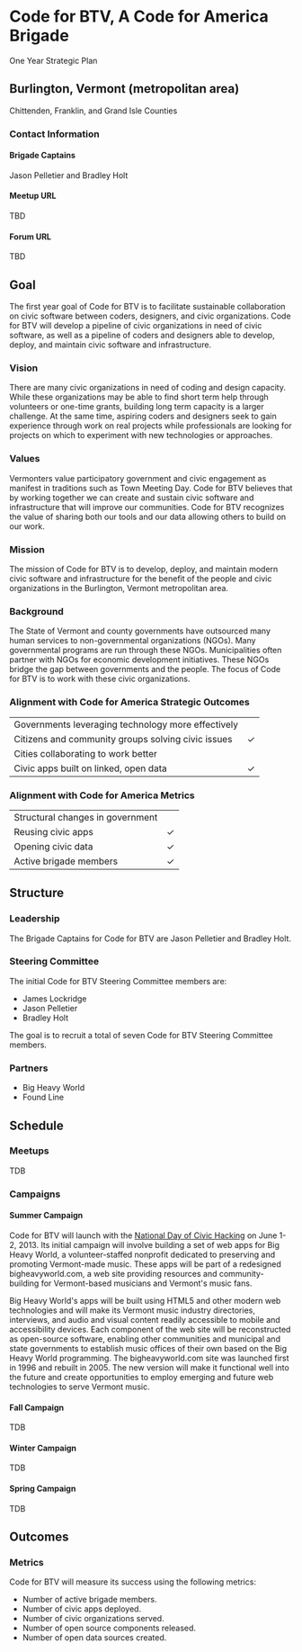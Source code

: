 Code for BTV, A Code for America Brigade
========================================

One Year Strategic Plan

Burlington, Vermont (metropolitan area)
---------------------------------------

Chittenden, Franklin, and Grand Isle Counties

### Contact Information

#### Brigade Captains

Jason Pelletier and Bradley Holt

#### Meetup URL

TBD

#### Forum URL

TBD

Goal
----

The first year goal of Code for BTV is to facilitate sustainable collaboration on civic software between coders, designers, and civic organizations. Code for BTV will develop a pipeline of civic organizations in need of civic software, as well as a pipeline of coders and designers able to develop, deploy, and maintain civic software and infrastructure.

### Vision

There are many civic organizations in need of coding and design capacity. While these organizations may be able to find short term help through volunteers or one-time grants, building long term capacity is a larger challenge. At the same time, aspiring coders and designers seek to gain experience through work on real projects while professionals are looking for projects on which to experiment with new technologies or approaches.

### Values

Vermonters value participatory government and civic engagement as manifest in traditions such as Town Meeting Day. Code for BTV believes that by working together we can create and sustain civic software and infrastructure that will improve our communities. Code for BTV recognizes the value of sharing both our tools and our data allowing others to build on our work.

### Mission

The mission of Code for BTV is to develop, deploy, and maintain modern civic software and infrastructure for the benefit of the people and civic organizations in the Burlington, Vermont metropolitan area.

### Background

The State of Vermont and county governments have outsourced many human services to non-governmental organizations (NGOs). Many governmental programs are run through these NGOs. Municipalities often partner with NGOs for economic development initiatives. These NGOs bridge the gap between governments and the people. The focus of Code for BTV is to work with these civic organizations.

### Alignment with Code for America Strategic Outcomes

<table>
  <tr>
    <td>Governments leveraging technology more effectively</td>
    <td></td>
  </tr>
  <tr>
    <td>Citizens and community groups solving civic issues</td>
    <td>✓</td>
  </tr>
  <tr>
    <td>Cities collaborating to work better</td>
    <td></td>
  </tr>
  <tr>
    <td>Civic apps built on linked, open data</td>
    <td>✓</td>
  </tr>
</table>

### Alignment with Code for America Metrics

<table>
  <tr>
    <td>Structural changes in government</td>
    <td></td>
  </tr>
  <tr>
    <td>Reusing civic apps</td>
    <td>✓</td>
  </tr>
  <tr>
    <td>Opening civic data</td>
    <td>✓</td>
  </tr>
  <tr>
    <td>Active brigade members</td>
    <td>✓</td>
  </tr>
</table>

Structure
---------

### Leadership

The Brigade Captains for Code for BTV are Jason Pelletier and Bradley Holt.

### Steering Committee

The initial Code for BTV Steering Committee members are:

* James Lockridge
* Jason Pelletier
* Bradley Holt

The goal is to recruit a total of seven Code for BTV Steering Committee members.

### Partners

* Big Heavy World
* Found Line

Schedule
--------

### Meetups

TDB

### Campaigns

#### Summer Campaign

Code for BTV will launch with the [National Day of Civic Hacking](http://hackforchange.org/) on June 1-2, 2013. Its initial campaign will involve building a set of web apps for Big Heavy World, a volunteer-staffed nonprofit dedicated to preserving and promoting Vermont-made music. These apps will be part of a redesigned bigheavyworld.com, a web site providing resources and community-building for Vermont-based musicians and Vermont's music fans.

Big Heavy World's apps will be built using HTML5 and other modern web technologies and will make its Vermont music industry directories, interviews, and audio and visual content readily accessible to mobile and accessibility devices. Each component of the web site will be reconstructed as open-source software, enabling other communities and municipal and state governments to establish music offices of their own based on the Big Heavy World programming. The bigheavyworld.com site was launched first in 1996 and rebuilt in 2005. The new version will make it functional well into the future and create opportunities to employ emerging and future web technologies to serve Vermont music.

#### Fall Campaign

TDB

#### Winter Campaign

TDB

#### Spring Campaign

TDB

Outcomes
--------

### Metrics

Code for BTV will measure its success using the following metrics:

* Number of active brigade members.
* Number of civic apps deployed.
* Number of civic organizations served.
* Number of open source components released.
* Number of open data sources created.
